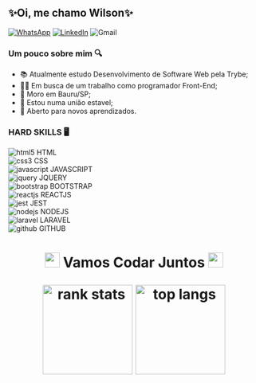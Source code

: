 ## ✨Oi, me chamo Wilson✨
[![WhatsApp](https://img.shields.io/badge/WhatsApp-25D366?style=for-the-badge&logo=whatsapp&logoColor=white)](https://api.whatsapp.com/send?phone=5514997223323&text=Olá%20Wilson,%20gostaria%20de%20conversar%20com%20você)
[![LinkedIn](https://img.shields.io/badge/linkedin-%230077B5.svg?style=for-the-badge&logo=linkedin&logoColor=white)](https://www.linkedin.com/in/wilson-salles-junior/)
![Gmail](https://img.shields.io/badge/Gmail-D14836?style=for-the-badge&logo=gmail&logoColor=white)
### Um pouco sobre mim 🔍
- 📚 Atualmente estudo Desenvolvimento de Software Web pela Trybe;
- 🧑‍💻 Em busca de um trabalho como programador Front-End;
- 🏡 Moro em Bauru/SP;
- 💞 Estou numa união estavel;
- 📖 Aberto para novos aprendizados.

### HARD SKILLS 🖥️

![html5](https://img.icons8.com/color/32/000000/html-5--v1.png) HTML \
![css3](https://img.icons8.com/color/32/000000/css3.png) CSS \
![javascript](https://img.icons8.com/color/32/000000/javascript--v1.png) JAVASCRIPT \
![jquery](https://img.icons8.com/ios-filled/32/000000/jquery.png) JQUERY \
![bootstrap](https://img.icons8.com/color/32/000000/bootstrap.png) BOOTSTRAP \
![reactjs](https://img.icons8.com/office/32/000000/react.png) REACTJS \
![jest](https://img.icons8.com/external-tal-revivo-shadow-tal-revivo/32/000000/external-jest-can-collect-code-coverage-information-from-entire-projects-logo-shadow-tal-revivo.png) JEST \
![nodejs](https://img.icons8.com/color/32/000000/nodejs.png) NODEJS \
![laravel](https://img.icons8.com/fluency/32/000000/laravel.png) LARAVEL \
![github](https://img.icons8.com/ios-filled/32/000000/github.png) GITHUB


<h1 align="center"> <img src="https://64.media.tumblr.com/11b9dfe8aaecf052067f5155bff24d0f/tumblr_n651cv1Nz41snc5kxo1_640.gifv" alt="estrela" width="30px"> Vamos Codar Juntos <img src="https://64.media.tumblr.com/11b9dfe8aaecf052067f5155bff24d0f/tumblr_n651cv1Nz41snc5kxo1_640.gifv" alt="estrela" width="30px"> 
<p align="center">
<img height="180px" src="https://github-readme-stats.vercel.app/api?username=wilsonsalles-jnr&show_icons=true&theme=radical" alt="rank stats" />
<img height="180px" src="https://github-readme-stats.vercel.app/api/top-langs/?username=wilsonsalles-jnr&layout=compact&theme=radical" alt="top langs" />
</p>
